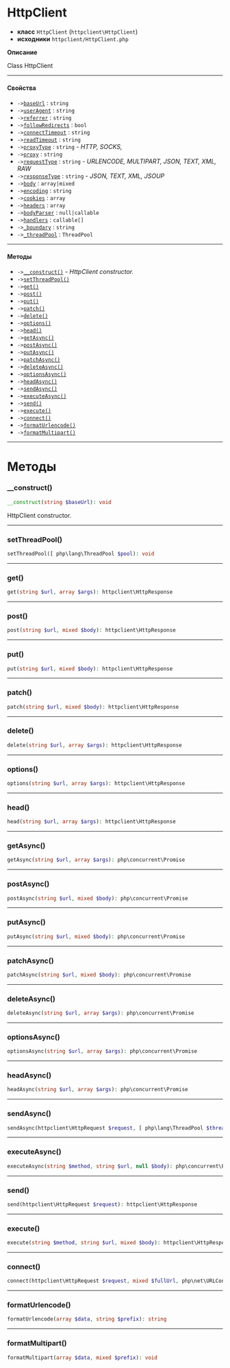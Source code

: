 # HttpClient

- **класс** `HttpClient` (`httpclient\HttpClient`)
- **исходники** `httpclient/HttpClient.php`

**Описание**

Class HttpClient

---

#### Свойства

- `->`[`baseUrl`](#prop-baseurl) : `string`
- `->`[`userAgent`](#prop-useragent) : `string`
- `->`[`referrer`](#prop-referrer) : `string`
- `->`[`followRedirects`](#prop-followredirects) : `bool`
- `->`[`connectTimeout`](#prop-connecttimeout) : `string`
- `->`[`readTimeout`](#prop-readtimeout) : `string`
- `->`[`proxyType`](#prop-proxytype) : `string` - _HTTP, SOCKS,_
- `->`[`proxy`](#prop-proxy) : `string`
- `->`[`requestType`](#prop-requesttype) : `string` - _URLENCODE, MULTIPART, JSON, TEXT, XML, RAW_
- `->`[`responseType`](#prop-responsetype) : `string` - _JSON, TEXT, XML, JSOUP_
- `->`[`body`](#prop-body) : `array|mixed`
- `->`[`encoding`](#prop-encoding) : `string`
- `->`[`cookies`](#prop-cookies) : `array`
- `->`[`headers`](#prop-headers) : `array`
- `->`[`bodyParser`](#prop-bodyparser) : `null|callable`
- `->`[`handlers`](#prop-handlers) : `callable[]`
- `->`[`_boundary`](#prop-_boundary) : `string`
- `->`[`_threadPool`](#prop-_threadpool) : `ThreadPool`

---

#### Методы

- `->`[`__construct()`](#method-__construct) - _HttpClient constructor._
- `->`[`setThreadPool()`](#method-setthreadpool)
- `->`[`get()`](#method-get)
- `->`[`post()`](#method-post)
- `->`[`put()`](#method-put)
- `->`[`patch()`](#method-patch)
- `->`[`delete()`](#method-delete)
- `->`[`options()`](#method-options)
- `->`[`head()`](#method-head)
- `->`[`getAsync()`](#method-getasync)
- `->`[`postAsync()`](#method-postasync)
- `->`[`putAsync()`](#method-putasync)
- `->`[`patchAsync()`](#method-patchasync)
- `->`[`deleteAsync()`](#method-deleteasync)
- `->`[`optionsAsync()`](#method-optionsasync)
- `->`[`headAsync()`](#method-headasync)
- `->`[`sendAsync()`](#method-sendasync)
- `->`[`executeAsync()`](#method-executeasync)
- `->`[`send()`](#method-send)
- `->`[`execute()`](#method-execute)
- `->`[`connect()`](#method-connect)
- `->`[`formatUrlencode()`](#method-formaturlencode)
- `->`[`formatMultipart()`](#method-formatmultipart)

---
# Методы

<a name="method-__construct"></a>

### __construct()
```php
__construct(string $baseUrl): void
```
HttpClient constructor.

---

<a name="method-setthreadpool"></a>

### setThreadPool()
```php
setThreadPool([ php\lang\ThreadPool $pool): void
```

---

<a name="method-get"></a>

### get()
```php
get(string $url, array $args): httpclient\HttpResponse
```

---

<a name="method-post"></a>

### post()
```php
post(string $url, mixed $body): httpclient\HttpResponse
```

---

<a name="method-put"></a>

### put()
```php
put(string $url, mixed $body): httpclient\HttpResponse
```

---

<a name="method-patch"></a>

### patch()
```php
patch(string $url, mixed $body): httpclient\HttpResponse
```

---

<a name="method-delete"></a>

### delete()
```php
delete(string $url, array $args): httpclient\HttpResponse
```

---

<a name="method-options"></a>

### options()
```php
options(string $url, array $args): httpclient\HttpResponse
```

---

<a name="method-head"></a>

### head()
```php
head(string $url, array $args): httpclient\HttpResponse
```

---

<a name="method-getasync"></a>

### getAsync()
```php
getAsync(string $url, array $args): php\concurrent\Promise
```

---

<a name="method-postasync"></a>

### postAsync()
```php
postAsync(string $url, mixed $body): php\concurrent\Promise
```

---

<a name="method-putasync"></a>

### putAsync()
```php
putAsync(string $url, mixed $body): php\concurrent\Promise
```

---

<a name="method-patchasync"></a>

### patchAsync()
```php
patchAsync(string $url, mixed $body): php\concurrent\Promise
```

---

<a name="method-deleteasync"></a>

### deleteAsync()
```php
deleteAsync(string $url, array $args): php\concurrent\Promise
```

---

<a name="method-optionsasync"></a>

### optionsAsync()
```php
optionsAsync(string $url, array $args): php\concurrent\Promise
```

---

<a name="method-headasync"></a>

### headAsync()
```php
headAsync(string $url, array $args): php\concurrent\Promise
```

---

<a name="method-sendasync"></a>

### sendAsync()
```php
sendAsync(httpclient\HttpRequest $request, [ php\lang\ThreadPool $threadPool): php\concurrent\Promise
```

---

<a name="method-executeasync"></a>

### executeAsync()
```php
executeAsync(string $method, string $url, null $body): php\concurrent\Promise
```

---

<a name="method-send"></a>

### send()
```php
send(httpclient\HttpRequest $request): httpclient\HttpResponse
```

---

<a name="method-execute"></a>

### execute()
```php
execute(string $method, string $url, mixed $body): httpclient\HttpResponse
```

---

<a name="method-connect"></a>

### connect()
```php
connect(httpclient\HttpRequest $request, mixed $fullUrl, php\net\URLConnection $connection, mixed $body): httpclient\HttpResponse
```

---

<a name="method-formaturlencode"></a>

### formatUrlencode()
```php
formatUrlencode(array $data, string $prefix): string
```

---

<a name="method-formatmultipart"></a>

### formatMultipart()
```php
formatMultipart(array $data, mixed $prefix): void
```